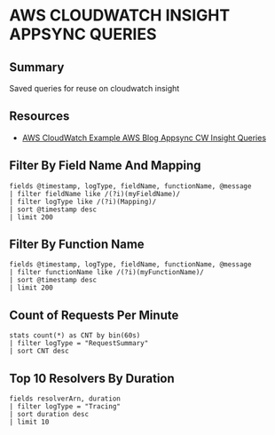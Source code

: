 # AWS CLOUDWATCH INSIGHT APPSYNC QUERIES

## Summary

Saved queries for reuse on cloudwatch insight

## Resources

- [AWS CloudWatch Example AWS Blog Appsync CW Insight Queries](https://aws.amazon.com/blogs/mobile/getting-more-visibility-into-graphql-performance-with-aws-appsync-logs/)

## Filter By Field Name And Mapping

```
fields @timestamp, logType, fieldName, functionName, @message
| filter fieldName like /(?i)(myFieldName)/
| filter logType like /(?i)(Mapping)/
| sort @timestamp desc
| limit 200
```

## Filter By Function Name

```
fields @timestamp, logType, fieldName, functionName, @message
| filter functionName like /(?i)(myFunctionName)/
| sort @timestamp desc
| limit 200
```

## Count of Requests Per Minute

```
stats count(*) as CNT by bin(60s)
| filter logType = "RequestSummary"
| sort CNT desc
```

## Top 10 Resolvers By Duration

```
fields resolverArn, duration
| filter logType = "Tracing"
| sort duration desc
| limit 10
```
